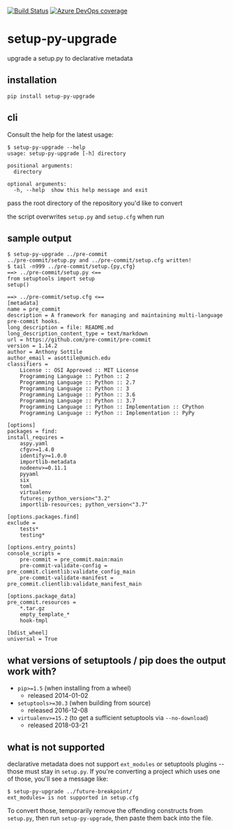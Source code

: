 [![Build Status](https://dev.azure.com/asottile/asottile/_apis/build/status/asottile.setup-py-upgrade?branchName=master)](https://dev.azure.com/asottile/asottile/_build/latest?definitionId=37&branchName=master)
[![Azure DevOps coverage](https://img.shields.io/azure-devops/coverage/asottile/asottile/37/master.svg)](https://dev.azure.com/asottile/asottile/_build/latest?definitionId=37&branchName=master)

setup-py-upgrade
================

upgrade a setup.py to declarative metadata

## installation

`pip install setup-py-upgrade`

## cli

Consult the help for the latest usage:

```console
$ setup-py-upgrade --help
usage: setup-py-upgrade [-h] directory

positional arguments:
  directory

optional arguments:
  -h, --help  show this help message and exit
```

pass the root directory of the repository you'd like to convert

the script overwrites `setup.py` and `setup.cfg` when run

## sample output

```console
$ setup-py-upgrade ../pre-commit
../pre-commit/setup.py and ../pre-commit/setup.cfg written!
$ tail -n999 ../pre-commit/setup.{py,cfg}
==> ../pre-commit/setup.py <==
from setuptools import setup
setup()

==> ../pre-commit/setup.cfg <==
[metadata]
name = pre_commit
description = A framework for managing and maintaining multi-language pre-commit hooks.
long_description = file: README.md
long_description_content_type = text/markdown
url = https://github.com/pre-commit/pre-commit
version = 1.14.2
author = Anthony Sottile
author_email = asottile@umich.edu
classifiers =
    License :: OSI Approved :: MIT License
    Programming Language :: Python :: 2
    Programming Language :: Python :: 2.7
    Programming Language :: Python :: 3
    Programming Language :: Python :: 3.6
    Programming Language :: Python :: 3.7
    Programming Language :: Python :: Implementation :: CPython
    Programming Language :: Python :: Implementation :: PyPy

[options]
packages = find:
install_requires =
    aspy.yaml
    cfgv>=1.4.0
    identify>=1.0.0
    importlib-metadata
    nodeenv>=0.11.1
    pyyaml
    six
    toml
    virtualenv
    futures; python_version<"3.2"
    importlib-resources; python_version<"3.7"

[options.packages.find]
exclude =
    tests*
    testing*

[options.entry_points]
console_scripts =
    pre-commit = pre_commit.main:main
    pre-commit-validate-config = pre_commit.clientlib:validate_config_main
    pre-commit-validate-manifest = pre_commit.clientlib:validate_manifest_main

[options.package_data]
pre_commit.resources =
    *.tar.gz
    empty_template_*
    hook-tmpl

[bdist_wheel]
universal = True
```

## what versions of setuptools / pip does the output work with?

- `pip>=1.5` (when installing from a wheel)
    - released 2014-01-02
- `setuptools>=30.3` (when building from source)
    - released 2016-12-08
- `virtualenv>=15.2` (to get a sufficient setuptools via `--no-download`)
   - released 2018-03-21

## what is not supported

declarative metadata does not support `ext_modules` or setuptools plugins --
those must stay in `setup.py`.  If you're converting a project which uses one
of those, you'll see a message like:

```console
$ setup-py-upgrade ../future-breakpoint/
ext_modules= is not supported in setup.cfg
```

To convert those, temporarily remove the offending constructs from `setup.py`,
then run `setup-py-upgrade`, then paste them back into the file.
